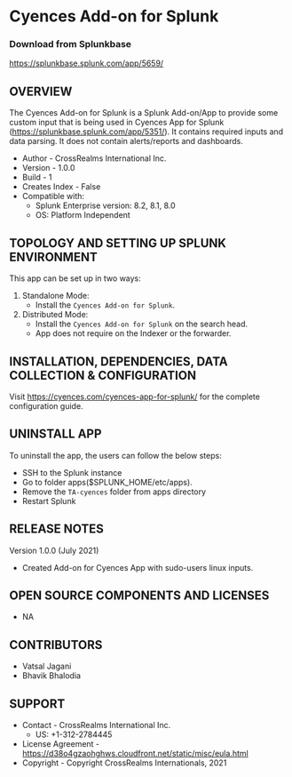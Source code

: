 # Cyences Add-on for Splunk

### Download from Splunkbase
https://splunkbase.splunk.com/app/5659/


OVERVIEW
--------
The Cyences Add-on for Splunk is a Splunk Add-on/App to provide some custom input that is being used in Cyences App for Splunk (https://splunkbase.splunk.com/app/5351/). It contains required inputs and data parsing. It does not contain alerts/reports and dashboards.


* Author - CrossRealms International Inc.
* Version - 1.0.0
* Build - 1
* Creates Index - False
* Compatible with:
   * Splunk Enterprise version: 8.2, 8.1, 8.0
   * OS: Platform Independent



TOPOLOGY AND SETTING UP SPLUNK ENVIRONMENT
------------------------------------------
This app can be set up in two ways: 
  1. Standalone Mode: 
     * Install the `Cyences Add-on for Splunk`.
  2. Distributed Mode: 
     * Install the `Cyences Add-on for Splunk` on the search head.
     * App does not require on the Indexer or the forwarder.


INSTALLATION, DEPENDENCIES, DATA COLLECTION & CONFIGURATION
------------------------------------------------------------
Visit https://cyences.com/cyences-app-for-splunk/ for the complete configuration guide.


UNINSTALL APP
-------------
To uninstall the app, the users can follow the below steps:
* SSH to the Splunk instance
* Go to folder apps($SPLUNK_HOME/etc/apps).
* Remove the `TA-cyences` folder from apps directory
* Restart Splunk


RELEASE NOTES
-------------
Version 1.0.0 (July 2021)
* Created Add-on for Cyences App with sudo-users linux inputs.


OPEN SOURCE COMPONENTS AND LICENSES
------------------------------
* NA


CONTRIBUTORS
------------
* Vatsal Jagani
* Bhavik Bhalodia


SUPPORT
-------
* Contact - CrossRealms International Inc.
  * US: +1-312-2784445
* License Agreement - https://d38o4gzaohghws.cloudfront.net/static/misc/eula.html
* Copyright - Copyright CrossRealms Internationals, 2021
